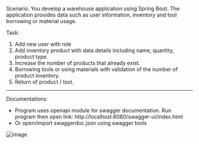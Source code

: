 Scenario:
You develop a warehouse application using Spring Boot. The application provides
data such as user information, inventory and tool borrowing or material usage.

Task:
1. Add new user with role
2. Add inventory product with data details including name, quantity, product type.
3. Increase the number of products that already exist.
4. Borrowing tools or using materials with validation of the number of product
inventory.
5. Return of product / tool.

---

Documentations: 
- Program uses openapi module for swagger documentation. Run program then open link: http://localhost:8080/swagger-ui/index.html
- Or open/import swaggerdoc.json using swagger tools

![image](https://github.com/user-attachments/assets/d53b0205-7a3e-4c21-bf71-622ce171973b)
